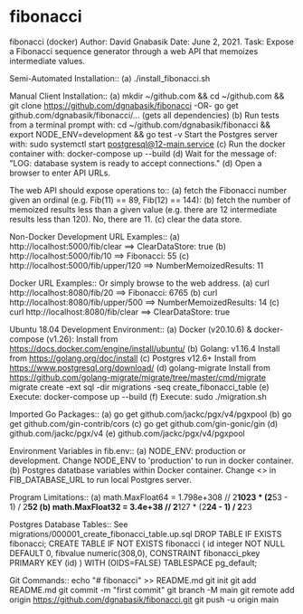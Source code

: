 # fibonacci
fibonacci (docker)
Author: David Gnabasik
Date:   June 2, 2021.
Task:   Expose a Fibonacci sequence generator through a web API that memoizes intermediate values.

Semi-Automated Installation:: 
 (a) ./install_fibonacci.sh

Manual Client Installation::
 (a) mkdir ~/github.com && cd ~/github.com && git clone https://github.com/dgnabasik/fibonacci  -OR- go get github.com/dgnabasik/fibonacci/...  (gets all dependencies)
 (b) Run tests from a terminal prompt with: cd ~/github.com/dgnabasik/fibonacci && export NODE_ENV=development && go test -v 
     Start the Postgres server with: sudo systemctl start postgresql@12-main.service
 (c) Run the docker container with: docker-compose up --build
 (d) Wait for the message of: "LOG:  database system is ready to accept connections."
 (d) Open a browser to enter API URLs.

The web API should expose operations to::
 (a) fetch the Fibonacci number given an ordinal (e.g. Fib(11) == 89, Fib(12) == 144): 
 (b) fetch the number of memoized results less than a given value (e.g. there are 12 intermediate results less than 120). No, there are 11.
 (c) clear the data store. 

Non-Docker Development URL Examples::
 (a) http://localhost:5000/fib/clear     ==> ClearDataStore: true
 (b) http://localhost:5000/fib/10        ==> Fibonacci: 55
 (c) http://localhost:5000/fib/upper/120 ==> NumberMemoizedResults: 11

Docker URL Examples:: Or simply browse to the web address.
 (a) curl http://localhost:8080/fib/20          ==> Fibonacci: 6765
 (b) curl http://localhost:8080/fib/upper/500   ==> NumberMemoizedResults: 14
 (c) curl http://localhost:8080/fib/clear       ==> ClearDataStore: true

Ubuntu 18.04 Development Environment::
 (a) Docker (v20.10.6) & docker-compose (v1.26):   Install from https://docs.docker.com/engine/install/ubuntu/
 (b) Golang: v1.16.4    Install from https://golang.org/doc/install 
 (c) Postgres v12.6+    Install from https://www.postgresql.org/download/
 (d) golang-migrate     Install from https://github.com/golang-migrate/migrate/tree/master/cmd/migrate
     migrate create -ext sql -dir migrations -seq create_fibonacci_table
 (e) Execute: docker-compose up --build
 (f) Execute: sudo ./migration.sh

Imported Go Packages::
 (a) go get github.com/jackc/pgx/v4/pgxpool
 (b) go get github.com/gin-contrib/cors
 (c) go get github.com/gin-gonic/gin
 (d) github.com/jackc/pgx/v4
 (e) github.com/jackc/pgx/v4/pgxpool

Environment Variables in fib.env:: 
 (a) NODE_ENV: production or development. Change NODE_ENV to 'production' to run in docker container.
 (b) Postgres datatbase variables within Docker container. Change <<PWD>> in FIB_DATABASE_URL to run local Postgres server.

Program Limitations::
 (a) math.MaxFloat64 = 1.798e+308 // 2**1023 * (2**53 - 1) / 2**52
 (b) math.MaxFloat32 = 3.4e+38  // 2**127 * (2**24 - 1) / 2**23

Postgres Database Tables:: See migrations/000001_create_fibonacci_table.up.sql
DROP TABLE IF EXISTS fibonacci;
CREATE TABLE IF NOT EXISTS fibonacci (
    id integer NOT NULL DEFAULT 0,
    fibvalue numeric(308,0),
   	CONSTRAINT fibonacci_pkey PRIMARY KEY (id)
)
WITH (OIDS=FALSE) TABLESPACE pg_default;

Git Commands::
echo "# fibonacci" >> README.md
git init
git add README.md
git commit -m "first commit"
git branch -M main
git remote add origin https://github.com/dgnabasik/fibonacci.git
git push -u origin main

